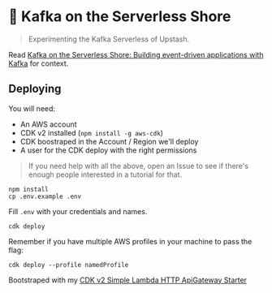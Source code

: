 # 🐚 Kafka on the Serverless Shore

> Experimenting the Kafka Serverless of Upstash.

Read [Kafka on the Serverless Shore: Building event-driven applications with Kafka](https://dev.to/aws-builders/kafka-on-the-serverless-shore-building-event-driven-applications-with-kafka-23df) for context.

## Deploying

You will need:

- An AWS account
- CDK v2 installed (`npm install -g aws-cdk`)
- CDK boostraped in the Account / Region we'll deploy
- A user for the CDK deploy with the right permissions

> If you need help with all the above, open an Issue to see if there's enough people interested in a tutorial for that.

```
npm install
cp .env.example .env
```

Fill `.env` with your credentials and names.

```
cdk deploy
```

Remember if you have multiple AWS profiles in your machine to pass the flag:

```
cdk deploy --profile namedProfile
```

Bootstraped with my [CDK v2 Simple Lambda HTTP ApiGateway Starter](https://github.com/ibrahimcesar/cdk-simple-lambda-starter)
